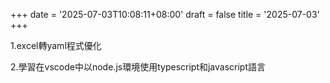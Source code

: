 +++
date = '2025-07-03T10:08:11+08:00'
draft = false
title = '2025-07-03'
+++

1.excel轉yaml程式優化

2.學習在vscode中以node.js環境使用typescript和javascript語言
